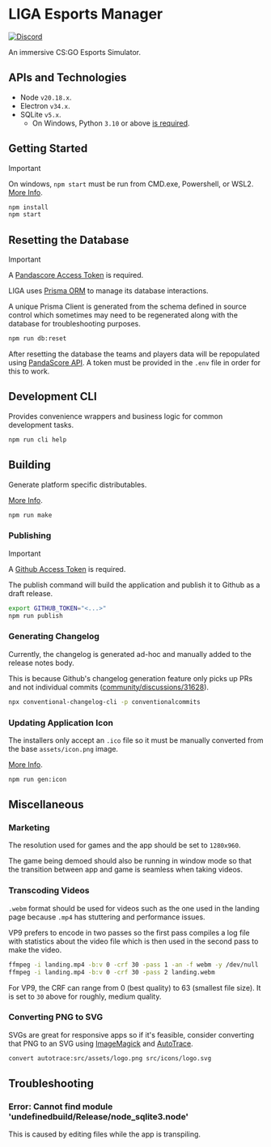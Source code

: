 # LIGA Esports Manager

[![Discord](https://img.shields.io/discord/1296858234853789826?style=for-the-badge&label=Join%20the%20Discord%20Server&link=https%3A%2F%2Fdiscord.gg%2FZaEwHfDD5N)](https://discord.gg/ZaEwHfDD5N)

An immersive CS:GO Esports Simulator.

## APIs and Technologies

- Node `v20.18.x`.
- Electron `v34.x`.
- SQLite `v5.x`.
  - On Windows, Python `3.10` or above [is required](https://github.com/nodejs/node-gyp#on-windows).

## Getting Started

> [!IMPORTANT]
> On windows, `npm start` must be run from CMD.exe, Powershell, or WSL2. [More Info](https://www.electronforge.io/templates/typescript-+-webpack-template).

```bash
npm install
npm start
```

## Resetting the Database

> [!IMPORTANT]
> A [Pandascore Access Token](https://app.pandascore.co/dashboard/main) is required.

LIGA uses [Prisma ORM](https://www.prisma.io/) to manage its database interactions.

A unique Prisma Client is generated from the schema defined in source control which sometimes may need to be regenerated along with the database for troubleshooting purposes.

```bash
npm run db:reset
```

After resetting the database the teams and players data will be repopulated using [PandaScore API](https://pandascore.co). A token must be provided in the `.env` file in order for this to work.

## Development CLI

Provides convenience wrappers and business logic for common development tasks.

```bash
npm run cli help
```

## Building

Generate platform specific distributables.

[More Info](https://www.electronforge.io/config/makers).

```bash
npm run make
```

### Publishing

> [!IMPORTANT]
> A [Github Access Token](https://github.com/settings/tokens) is required.

The publish command will build the application and publish it to Github as a draft release.

```bash
export GITHUB_TOKEN="<...>"
npm run publish
```

### Generating Changelog

Currently, the changelog is generated ad-hoc and manually added to the release notes body.

This is because Github's changelog generation feature only picks up PRs and not individual commits ([community/discussions/31628](https://github.com/orgs/community/discussions/31628)).

```bash
npx conventional-changelog-cli -p conventionalcommits
```

### Updating Application Icon

The installers only accept an `.ico` file so it must be manually converted from the base `assets/icon.png` image.

[More Info](https://www.electronforge.io/guides/create-and-add-icons#configuring-installer-icons).

```bash
npm run gen:icon
```

## Miscellaneous

### Marketing

The resolution used for games and the app should be set to `1280x960`.

The game being demoed should also be running in window mode so that the transition between app and game is seamless when taking videos.

### Transcoding Videos

`.webm` format should be used for videos such as the one used in the landing page because `.mp4` has stuttering and performance issues.

VP9 prefers to encode in two passes so the first pass compiles a log file with statistics about the video file which is then used in the second pass to make the video.

```bash
ffmpeg -i landing.mp4 -b:v 0 -crf 30 -pass 1 -an -f webm -y /dev/null
ffmpeg -i landing.mp4 -b:v 0 -crf 30 -pass 2 landing.webm
```

For VP9, the CRF can range from 0 (best quality) to 63 (smallest file size). It is set to `30` above for roughly, medium quality.

### Converting PNG to SVG

SVGs are great for responsive apps so if it's feasible, consider converting that PNG to an SVG using [ImageMagick](http://www.imagemagick.org/Usage/draw/#svg_output) and [AutoTrace](https://github.com/autotrace/autotrace).

```bash
convert autotrace:src/assets/logo.png src/icons/logo.svg
```

## Troubleshooting

### Error: Cannot find module 'undefinedbuild/Release/node_sqlite3.node'

This is caused by editing files while the app is transpiling.

